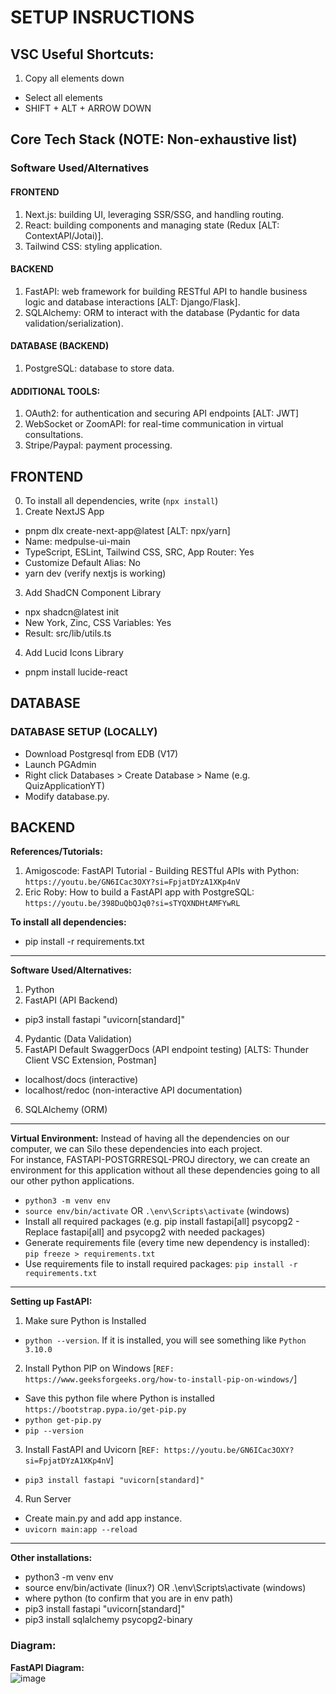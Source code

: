 # SETUP INSRUCTIONS

## VSC Useful Shortcuts:
1) Copy all elements down
- Select all elements
- SHIFT + ALT + ARROW DOWN

## Core Tech Stack (NOTE: Non-exhaustive list)
### Software Used/Alternatives 
#### FRONTEND
1) Next.js: building UI, leveraging SSR/SSG, and handling routing.
2) React: building components and managing state (Redux [ALT: ContextAPI/Jotai)].
3) Tailwind CSS: styling application.
#### BACKEND
1) FastAPI: web framework for building RESTful API to handle business logic and database interactions [ALT: Django/Flask].
2) SQLAlchemy: ORM to interact with the database (Pydantic for data validation/serialization).
#### DATABASE (BACKEND) 
1) PostgreSQL: database to store data.
#### ADDITIONAL TOOLS:
1) OAuth2: for authentication and securing API endpoints [ALT: JWT]
2) WebSocket or ZoomAPI: for real-time communication in virtual consultations.
3) Stripe/Paypal: payment processing. 

## FRONTEND
0) To install all dependencies, write (`npx install`)
1) Create NextJS App
- pnpm dlx create-next-app@latest [ALT: npx/yarn]
- Name: medpulse-ui-main
- TypeScript, ESLint, Tailwind CSS, SRC, App Router: Yes
- Customize Default Alias: No
- yarn dev (verify nextjs is working) 
3) Add ShadCN Component Library
- npx shadcn@latest init
- New York, Zinc, CSS Variables: Yes
- Result: src/lib/utils.ts
4) Add Lucid Icons Library
- pnpm install lucide-react


## DATABASE 
### DATABASE SETUP (LOCALLY)
- Download Postgresql from EDB (V17)
- Launch PGAdmin
- Right click Databases > Create Database > Name (e.g. QuizApplicationYT)
- Modify database.py.

## BACKEND
**References/Tutorials:**
1) Amigoscode: FastAPI Tutorial - Building RESTful APIs with Python: `https://youtu.be/GN6ICac3OXY?si=FpjatDYzA1XKp4nV`
2) Eric Roby: How to build a FastAPI app with PostgreSQL: `https://youtu.be/398DuQbQJq0?si=sTYQXNDHtAMFYwRL`

**To install all dependencies:**
- pip install -r requirements.txt

---

**Software Used/Alternatives:**
1) Python
2) FastAPI (API Backend)
- pip3 install fastapi "uvicorn[standard]"
4) Pydantic (Data Validation)
5) FastAPI Default SwaggerDocs (API endpoint testing) [ALTS: Thunder Client VSC Extension, Postman]
- localhost/docs (interactive)
- localhost/redoc (non-interactive API documentation)
6) SQLAlchemy (ORM)

---

**Virtual Environment:**
Instead of having all the dependencies on our computer, we can Silo these dependencies into each project. <br>
For instance, FASTAPI-POSTGRRESQL-PROJ directory, we can create an environment for this application without all these dependencies going to all our other python applications.
- `python3 -m venv env`
- `source env/bin/activate` OR `.\env\Scripts\activate` (windows)
- Install all required packages (e.g. pip install fastapi[all] psycopg2 - Replace fastapi[all] and psycopg2 with needed packages)
- Generate requirements file (every time new dependency is installed): `pip freeze > requirements.txt`
- Use requirements file to install required packages: `pip install -r requirements.txt`

---

**Setting up FastAPI:**
1) Make sure Python is Installed
  - `python --version`. If it is installed, you will see something like `Python 3.10.0`
2) Install Python PIP on Windows [`REF: https://www.geeksforgeeks.org/how-to-install-pip-on-windows/`]
- Save this python file where Python is installed `https://bootstrap.pypa.io/get-pip.py`
- `python get-pip.py`
- `pip --version`
3) Install FastAPI and Uvicorn [`REF: https://youtu.be/GN6ICac3OXY?si=FpjatDYzA1XKp4nV`]
- `pip3 install fastapi "uvicorn[standard]"`
4) Run Server
- Create main.py and add app instance.
- `uvicorn main:app --reload`

---

**Other installations:**
- python3 -m venv env
- source env/bin/activate (linux?) OR .\env\Scripts\activate (windows)
- where python (to confirm that you are in env path)
- pip3 install fastapi "uvicorn[standard]"
- pip3 install sqlalchemy psycopg2-binary


### Diagram: 
**FastAPI Diagram:** <br>
![image](https://github.com/user-attachments/assets/df6d5ef2-7907-4824-add7-568b614569f5)
